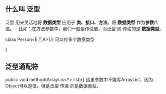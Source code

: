 #

## 什么叫 泛型
泛型 用来灵活地将 **数据类型** 应用于 **类、接口、方法**。将 **数据类型** 作为**参数**传递。
    - 比如：在方法参数中，我们一般是传递值，而泛型 则 传递的是 **数据类型**。

class Person<E,T,A>{// 可以传多个数据类型

}

## 泛型通配符

public void method(ArrayLis<?> list){}
这里参数中不能写ArrayList<Object>，因为Object可以是值，但是泛型 传递 的是数据类型。